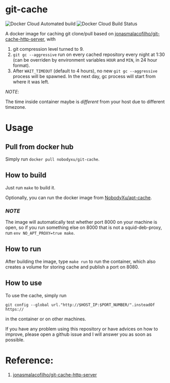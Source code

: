 # git-cache

![Docker Cloud Automated build](https://img.shields.io/docker/cloud/automated/nobodyxu/git-cache.svg)<Paste>
![Docker Cloud Build Status](https://img.shields.io/docker/cloud/build/nobodyxu/git-cache.svg)

A docker image for caching git clone/pull based on [jonasmalacofilho/git-cache-http-server][1], with

 1. git compression level turned to 9.
 2. `git gc --aggressive` run on every cached repository every night at 1:30 (can be overriden by environment variables `HOUR` and `MIN`, in 24 hour format).
 3. After `WAIT_TIMEOUT` (default to 4 hours), no new `git gc --aggressive` process will be spawned. In the next day, gc process will start from where it was left.

*NOTE*:

The time inside container maybe is *different* from your host due to different timezone.

# Usage

## Pull from docker hub

Simply run `docker pull nobodyxu/git-cache`.

## How to build

Just run `make` to build it.

Optionally, you can run the docker image from [NobodyXu/apt-cache][2].

### *NOTE* 

The image will automatically test whether port 8000 on your machine is open, so if you run something else on 8000 that is not a squid-deb-proxy, run `env NO_APT_PROXY=true make`.

## How to run

After building the image, type `make run` to run the container, which also creates a volume for storing cache and publish a port on 8080.

## How to use

To use the cache, simply run

```
git config --global url."http://$HOST_IP:$PORT_NUMBER/".insteadOf https://
```

in the container or on other machines.


If you have any problem using this repository or have advices on how to improve, please open a github issue and I will answer you as soon 
as possible.

# Reference:

 1. [jonasmalacofilho/git-cache-http-server][1]

[1]: https://github.com/jonasmalacofilho/git-cache-http-server
[2]: https://github.com/NobodyXu/apt-cache
